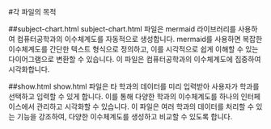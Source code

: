 #각 파일의 목적

##subject-chart.html
  subject-chart.html 파일은 mermaid 라이브러리를 사용하여 컴퓨터공학과의 이수체계도를 자동적으로 생성합니다. mermaid를 사용하면 복잡한 이수체계도를 간단한 텍스트 형식으로 정의하고, 이를 시각적으로 쉽게 이해할 수 있는 다이어그램으로 변환할 수 있습니다. 이 파일은 컴퓨터공학과의 이수체계도에 집중하여 시각화합니다.

##show.html
  show.html 파일은 타 학과의 데이터를 미리 입력받아 사용자가 학과를 선택하고 입력할 수 있게 합니다. 이를 통해 다양한 학과의 이수체계도를 하나의 인터페이스에서 관리하고 시각화할 수 있습니다. 이 파일은 여러 학과의 데이터를 처리할 수 있는 기능을 강조하여, 다양한 이수체계도를 생성하고 비교할 수 있도록 합니다.